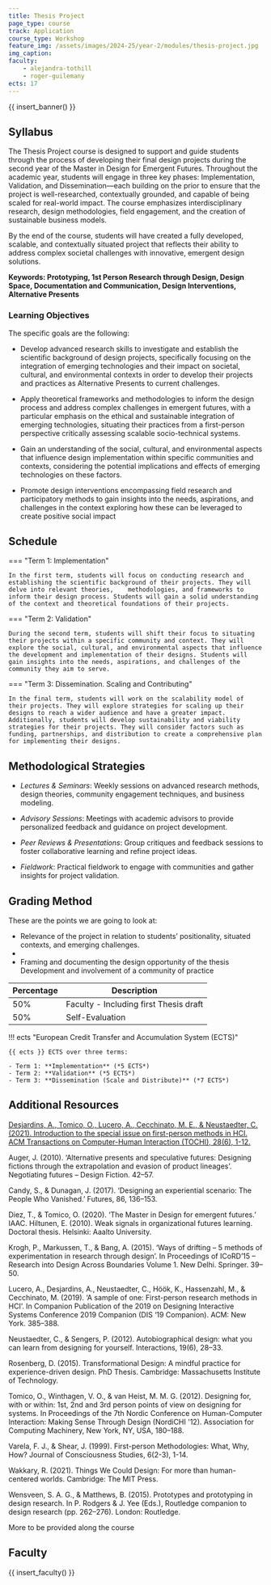 ```yaml
---
title: Thesis Project
page_type: course
track: Application
course_type: Workshop
feature_img: /assets/images/2024-25/year-2/modules/thesis-project.jpg
img_caption: 
faculty:
    - alejandra-tothill
    - roger-guilemany
ects: 17
---
```


{{ insert_banner() }}

## Syllabus

The Thesis Project course is designed to support and guide students through the process of developing their final design projects during the second year of the Master in Design for Emergent Futures. Throughout the academic year, students will engage in three key phases: Implementation, Validation, and Dissemination—each building on the prior to ensure that the project is well-researched, contextually grounded, and capable of being scaled for real-world impact. The course emphasizes interdisciplinary research, design methodologies, field engagement, and the creation of sustainable business models.

By the end of the course, students will have created a fully developed, scalable, and contextually situated project that reflects their ability to address complex societal challenges with innovative, emergent design solutions.

**Keywords: Prototyping, 1st Person Research through Design, Design Space, Documentation and Communication, Design Interventions, Alternative Presents**


### Learning Objectives

The specific goals are the following: 

- Develop advanced research skills to investigate and establish the scientific background of design projects, specifically focusing on the integration of emerging technologies and their impact on societal, cultural, and environmental contexts in order to develop their projects and practices as Alternative Presents to current challenges.
  
- Apply theoretical frameworks and methodologies to inform the design process and address complex challenges in emergent futures, with a particular emphasis on the ethical and sustainable integration of emerging technologies, situating their practices from a first-person perspective critically assessing scalable socio-technical systems.
  
- Gain an understanding of the social, cultural, and environmental aspects that influence design implementation within specific communities and contexts, considering the potential implications and effects of emerging technologies on these factors.
  
- Promote design interventions encompassing field research and participatory methods to gain insights into the needs, aspirations, and challenges in the context exploring how these can be leveraged to create positive social impact


## Schedule


=== "Term 1: Implementation"

    In the first term, students will focus on conducting research and establishing the scientific background of their projects. They will delve into relevant theories,    methodologies, and frameworks to inform their design process. Students will gain a solid understanding of the context and theoretical foundations of their projects.

=== "Term 2: Validation"

    During the second term, students will shift their focus to situating their projects within a specific community and context. They will explore the social, cultural, and environmental aspects that influence the development and implementation of their designs. Students will gain insights into the needs, aspirations, and challenges of the community they aim to serve.


=== "Term 3: Dissemination. Scaling and Contributing"

    In the final term, students will work on the scalability model of their projects. They will explore strategies for scaling up their designs to reach a wider audience and have a greater impact. Additionally, students will develop sustainability and viability strategies for their projects. They will consider factors such as funding, partnerships, and distribution to create a comprehensive plan for implementing their designs.

## Methodological Strategies

- *Lectures & Seminars*: Weekly sessions on advanced research methods, design theories, community engagement techniques, and business modeling.
  
- *Advisory Sessions*: Meetings with academic advisors to provide personalized feedback and guidance on project development.
  
- *Peer Reviews & Presentations*: Group critiques and feedback sessions to foster collaborative learning and refine project ideas.

- *Fieldwork*: Practical fieldwork to engage with communities and gather insights for project validation.


## Grading Method

These are the points we are going to look at:

- Relevance of the project in relation to students’ positionality, situated contexts, and emerging challenges.
- 
- Framing and documenting the design opportunity of the thesis
Development and involvement of a community of practice



| Percentage  | Description                                     |
| ----------- | ------------------------------------            |
| 50%         | Faculty - Including first Thesis draft                                   
| 50%         | Self-Evaluation                                   |


!!! ects "European Credit Transfer and Accumulation System (ECTS)"

    {{ ects }} ECTS over three terms:

    - Term 1: **Implementation** (*5 ECTS*)
    - Term 2: **Validation** (*5 ECTS*)
    - Term 3: **Dissemination (Scale and Distribute)** (*7 ECTS*)

## Additional Resources

[Desjardins, A., Tomico, O., Lucero, A., Cecchinato, M. E., & Neustaedter, C. (2021). Introduction to the special issue on first-person methods in HCI. ACM Transactions on Computer-Human Interaction (TOCHI), 28(6), 1-12.](https://dl.acm.org/doi/10.1145/3492342)

Auger, J. (2010). ‘Alternative presents and speculative futures: Designing fictions through the extrapolation and evasion of product lineages’. Negotiating futures – Design Fiction. 42–57.

Candy, S., & Dunagan, J. (2017). ‘Designing an experiential scenario: The People Who Vanished.’ Futures, 86, 136–153.

Diez, T., & Tomico, O. (2020). ‘The Master in Design for emergent futures.’ IAAC.
Hiltunen, E. (2010). Weak signals in organizational futures learning. Doctoral thesis. Helsinki: Aaalto University.

Krogh, P., Markussen, T., & Bang, A. (2015). ‘Ways of drifting – 5 methods of experimentation in research through design’. In Proceedings of ICoRD’15 – Research into Design Across Boundaries Volume 1. New Delhi. Springer. 39–50.

Lucero, A., Desjardins, A., Neustaedter, C., Höök, K., Hassenzahl, M., & Cecchinato, M. (2019). ‘A sample of one: First-person research methods in HCI’. In Companion Publication of the 2019 on Designing Interactive Systems Conference 2019 Companion (DIS ‘19 Companion). ACM: New York. 385–388.

Neustaedter, C., & Sengers, P. (2012). Autobiographical design: what you can learn from designing for yourself. Interactions, 19(6), 28–33.

Rosenberg, D. (2015). Transformational Design: A mindful practice for experience-driven design. PhD Thesis. Cambridge: Massachusetts Institute of Technology.

Tomico, O., Winthagen, V. O., & van Heist, M. M. G. (2012). Designing for, with or within: 1st, 2nd and 3rd person points of view on designing for systems. In Proceedings of the 7th Nordic Conference on Human-Computer Interaction: Making Sense Through Design (NordiCHI '12). Association for Computing Machinery, New York, NY, USA, 180–188.

Varela, F. J., & Shear, J. (1999). First-person Methodologies: What, Why, How? Journal of Consciousness Studies, 6(2-3), 1-14.

Wakkary, R. (2021). Things We Could Design: For more than human-centered worlds. Cambridge: The MIT Press.

Wensveen, S. A. G., & Matthews, B. (2015). Prototypes and prototyping in design research. In P. Rodgers & J. Yee (Eds.), Routledge companion to design research (pp. 262–276). London: Routledge.

More to be provided along the course


## Faculty

{{ insert_faculty() }}
